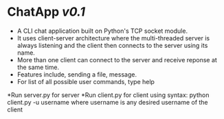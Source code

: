 # ChatApp *v0.1*
* A CLI chat application built on Python's TCP socket module. 
* It uses client-server architecture where the multi-threaded server is always listening and the client then connects to the server using its name. 
* More than one client can connect to the server and receive reponse at the same time.
* Features include, sending a file, message.
* For list of all possible user commands, type help

*Run server.py for server 
*Run client.py for client using syntax: python client.py -u username where username is any desired username of the client
